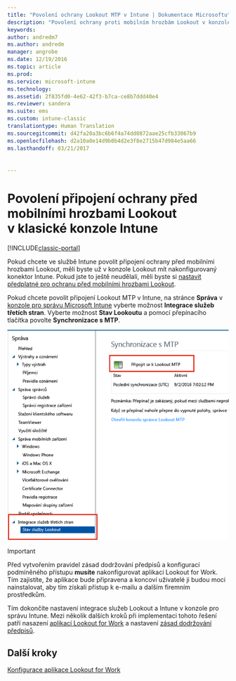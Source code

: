 ```yaml
---
title: "Povolení ochrany Lookout MTP v Intune | Dokumentace Microsoftu"
description: "Povolení ochrany proti mobilním hrozbám Lookout v konzole pro správu Intune."
keywords: 
author: andredm7
ms.author: andredm
manager: angrobe
ms.date: 12/19/2016
ms.topic: article
ms.prod: 
ms.service: microsoft-intune
ms.technology: 
ms.assetid: 2f835fd0-4e62-42f3-b7ca-ce8b7ddd40e4
ms.reviewer: sandera
ms.suite: ems
ms.custom: intune-classic
translationtype: Human Translation
ms.sourcegitcommit: d42fa20a3bc6b6f4a74dd0872aae25cfb33067b9
ms.openlocfilehash: d2a10a0e14d9b0b4d2e3f8e2715b47d984e5aa66
ms.lasthandoff: 03/21/2017


---
```


# <a name="enable-lookout-mtd-connection-in-the-intune-classic-console"></a>Povolení připojení ochrany před mobilními hrozbami Lookout v klasické konzole Intune

[!INCLUDE[classic-portal](../includes/classic-portal.md)]

Pokud chcete ve službě Intune povolit připojení ochrany před mobilními hrozbami Lookout, měli byste už v konzole Lookout mít nakonfigurovaný konektor Intune.  Pokud jste to ještě neudělali, měli byste si [nastavit předplatné pro ochranu před mobilními hrozbami Lookout](set-up-your-subscription-with-lookout-mtp.md).

Pokud chcete povolit připojení Lookout MTP v Intune, na stránce **Správa** v [konzole pro správu Microsoft Intune](https://manage.microsoft.com) vyberte možnost **Integrace služeb třetích stran**. Vyberte možnost **Stav Lookoutu** a pomocí přepínacího tlačítka povolte **Synchronizace s MTP**.

![snímek obrazovky synchronizace Lookout se zvýrazněným přepínacím tlačítkem Povolit](../media/mtp/lookout-intune-synchronization.png)

>[!IMPORTANT]
> Před vytvořením pravidel zásad dodržování předpisů a konfigurací podmíněného přístupu **musíte** nakonfigurovat aplikaci Lookout for Work. Tím zajistíte, že aplikace bude připravena a koncoví uživatelé ji budou moci nainstalovat, aby tím získali přístup k e-mailu a dalším firemním prostředkům.

Tím dokončíte nastavení integrace služeb Lookout a Intune v konzole pro správu Intune.  Mezi několik dalších kroků při implementaci tohoto řešení patří nasazení [aplikací Lookout for Work](https://docs.microsoft.com/intune/deploy-use/device-threat-protection-apps) a nastavení [zásad dodržování předpisů](https://docs.microsoft.com/intune/deploy-use/device-threat-protection-policy).


## <a name="next-steps"></a>Další kroky
[Konfigurace aplikace Lookout for Work](https://docs.microsoft.com/intune/deploy-use/device-threat-protection-apps)

